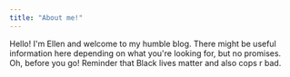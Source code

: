 ```yaml
---
title: "About me!"
---
```

Hello! I'm Ellen and welcome to my humble blog. There might be useful information here depending on what you're looking for, but no promises. Oh, before you go! Reminder that Black lives matter and also cops r bad.